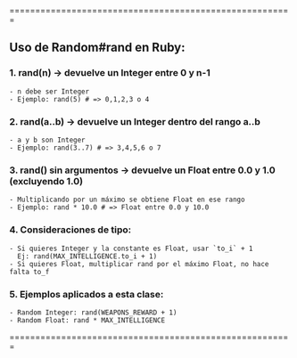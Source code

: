 =======================================================
## Uso de Random#rand en Ruby:

### 1. rand(n) → devuelve un Integer entre 0 y n-1
    - n debe ser Integer
    - Ejemplo: rand(5) # => 0,1,2,3 o 4

### 2. rand(a..b) → devuelve un Integer dentro del rango a..b
    - a y b son Integer
    - Ejemplo: rand(3..7) # => 3,4,5,6 o 7

### 3. rand() sin argumentos → devuelve un Float entre 0.0 y 1.0 (excluyendo 1.0)
    - Multiplicando por un máximo se obtiene Float en ese rango
    - Ejemplo: rand * 10.0 # => Float entre 0.0 y 10.0

### 4. Consideraciones de tipo:
    - Si quieres Integer y la constante es Float, usar `to_i` + 1
      Ej: rand(MAX_INTELLIGENCE.to_i + 1)
    - Si quieres Float, multiplicar rand por el máximo Float, no hace falta to_f

### 5. Ejemplos aplicados a esta clase:
    - Random Integer: rand(WEAPONS_REWARD + 1)
    - Random Float: rand * MAX_INTELLIGENCE
=======================================================
